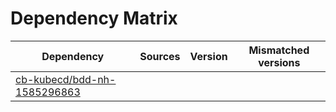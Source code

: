 # Dependency Matrix

Dependency | Sources | Version | Mismatched versions
---------- | ------- | ------- | -------------------
[cb-kubecd/bdd-nh-1585296863](https://github.com/cb-kubecd/bdd-nh-1585296863.git) |  | []() | 
